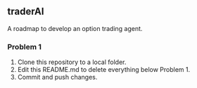 ## traderAI

A roadmap to develop an option trading agent.

### Problem 1
1. Clone this repository to a local folder.
2. Edit this README.md to delete everything below Problem 1.
3. Commit and push changes.
